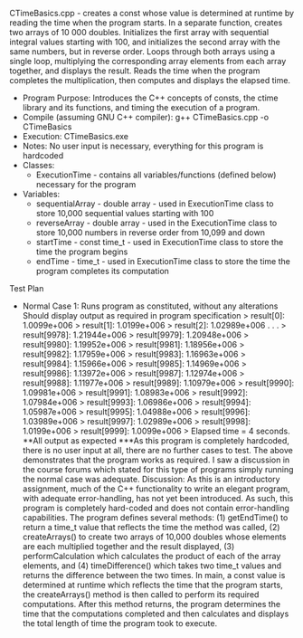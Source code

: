 CTimeBasics.cpp - creates a const whose value is determined at runtime by reading the time when the program starts. In a separate function, creates two arrays of 10 000 doubles. Initializes the first array with sequential integral values starting with 100, and initializes the second array with the same numbers, but in reverse order.  Loops through both arrays using a single loop, multiplying the corresponding array elements from each array together, and displays the result. Reads the time when the program completes the multiplication, then computes and displays the elapsed time.

- Program Purpose:
		Introduces the C++ concepts of consts, the ctime library and its functions,
		and timing the execution of a program.
- Compile (assuming GNU C++ compiler): g++ CTimeBasics.cpp -o CTimeBasics
- Execution: CTimeBasics.exe
- Notes: No user input is necessary, everything for this program is hardcoded
- Classes: 
	- ExecutionTime - contains all variables/functions (defined below) necessary for the program
- Variables:
	- sequentialArray - double array - used in ExecutionTime class to store
					10,000 sequential values starting with 100
	- reverseArray - double array - used in the ExecutionTime class to store 10,000
					numbers in reverse order from 10,099 and down
	- startTime - const time_t  - used in ExecutionTime class to store the time the program begins
	- endTime - time_t - used in ExecutionTime class to store the time the program completes
					its computation

Test Plan
- Normal Case 1:
		Runs program as constituted, without any alterations
		Should display output as required in program specification
		> result[0]: 1.0099e+006
		> result[1]: 1.0199e+006
		> result[2]: 1.02989e+006
		.
		.
		.
		> result[9978]: 1.21944e+006
		> result[9979]: 1.20948e+006
		> result[9980]: 1.19952e+006
		> result[9981]: 1.18956e+006
		> result[9982]: 1.17959e+006
		> result[9983]: 1.16963e+006
		> result[9984]: 1.15966e+006
		> result[9985]: 1.14969e+006
		> result[9986]: 1.13972e+006
		> result[9987]: 1.12974e+006
		> result[9988]: 1.11977e+006
		> result[9989]: 1.10979e+006
		> result[9990]: 1.09981e+006
		> result[9991]: 1.08983e+006
		> result[9992]: 1.07984e+006
		> result[9993]: 1.06986e+006
		> result[9994]: 1.05987e+006
		> result[9995]: 1.04988e+006
		> result[9996]: 1.03989e+006
		> result[9997]: 1.02989e+006
		> result[9998]: 1.0199e+006
		> result[9999]: 1.0099e+006
		> Elapsed time = 4 seconds.
		**All output as expected
***As this program is completely hardcoded, there is no user input at all, there are no
further cases to test.  The above demonstrates that the program works as required.  I
saw a discussion in the course forums which stated for this type of programs simply
running the normal case was adequate.
Discussion:
		As this is an introductory assignment, much of the C++ functionality to 
		write an elegant program, with adequate error-handling, has not yet been
		introduced.  As such, this program is completely hard-coded and does not
		contain error-handling capabilities.
		The program defines several methods: (1) getEndTime() to return a time_t value that 
		reflects the time the method was called, (2) createArrays() to create two arrays
		of 10,000 doubles whose elements are each multiplied together and the result
		displayed, (3) performCalculation which calculates the product of each of the array
		elements, and (4) timeDifference() which takes two time_t values and returns the
		difference between the two times.
		In main, a const value is determined at runtime which reflects the time that the 
		program starts, the createArrays() method is then called to perform its required
		computations.  After this method returns, the program determines the time that
		the computations completed and then calculates and displays the total length of time
		the program took to execute.
